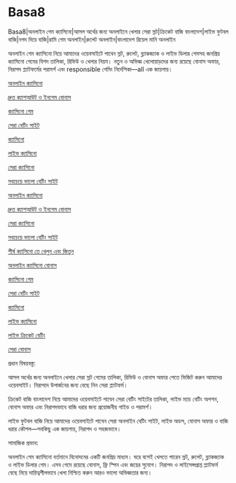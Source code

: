 # Basa8
Basa8|অনলাইন গেম ক্যাসিনো|আসল অর্থের জন্য অনলাইনে খেলার সেরা স্লট|ক্রিকেট বাজি বাংলাদেশ|লাইভ ফুটবল বাজি|নগদ দিয়ে বাজি|রামি গেম অনলাইন|রুলেট অনলাইন|বাংলাদেশ রিয়েল মানি অনলাইন

অনলাইন গেম ক্যাসিনো নিয়ে আমাদের ওয়েবসাইটে পাবেন স্লট, রুলেট, ব্ল্যাকজ্যাক ও লাইভ ডিলার গেমসহ জনপ্রিয় ক্যাসিনো গেমের বিশদ তালিকা, রিভিউ ও খেলার নিয়ম। নতুন ও অভিজ্ঞ খেলোয়াড়দের জন্য রয়েছে বোনাস অফার, নিরাপদ প্ল্যাটফর্মের পরামর্শ এবং responsible গেমিং নির্দেশিকা—all এক জায়গায়।

<a href="https://basa8sx.com/">অনলাইন ক্যাসিনো</a>

<a href="https://basa8sx.net/">দ্রুত ক্যাশআউট ও ইনগেম বোনাস</a>

<a href="https://basa8pc.com/">ক্যাসিনো গেম</a>

<a href="https://basa8pc.net/">সেরা বেটিং সাইট</a>

<a href="https://basa8live.com/">ক্যাসিনো</a>

<a href="https://basa8live.net/">লাইভ ক্যাসিনো</a>

<a href="https://basa8vip.com/">সেরা ক্যাসিনো</a>

<a href="https://basa8us.com/">সবচেয়ে ভালো বেটিং সাইট</a>

<a href="https://basa8sx.com/">অনলাইন ক্যাসিনো</a>

<a href="https://basa8sx.net/">দ্রুত ক্যাশআউট ও ইনগেম বোনাস</a>

<a href="https://basa8vip.com/">সেরা ক্যাসিনো</a>

<a href="https://basa8us.com/">সবচেয়ে ভালো বেটিং সাইট</a>

<a href="https://basa8us.net/">শীর্ষ ক্যাসিনো তে খেলুন এবং জিতুন</a>

<a href="https://basa8wap.com/">অনলাইন ক্যাসিনো বোনাস</a>

<a href="https://basa8pc.com/">ক্যাসিনো গেম</a>

<a href="https://basa8pc.net/">সেরা বেটিং সাইট</a>

<a href="https://basa8live.com/">ক্যাসিনো</a>

<a href="https://basa8live.net/">লাইভ ক্যাসিনো</a>

<a href="https://basa8uk.com/">লাইভ ক্রিকেট বেটিং</a>

<a href="https://basa8uk.net/">সেরা বোনাস</a>

প্রধান বিষয়বস্তু:

আসল অর্থের জন্য অনলাইনে খেলার সেরা স্লট গেমের তালিকা, রিভিউ ও বোনাস অফার পেতে ভিজিট করুন আমাদের ওয়েবসাইট। নিরাপদে উপার্জনের জন্য বেছে নিন সেরা প্ল্যাটফর্ম।

ক্রিকেট বাজি বাংলাদেশ নিয়ে আমাদের ওয়েবসাইটে পাবেন সেরা বেটিং সাইটের তালিকা, লাইভ ম্যাচ বেটিং অপশন, বোনাস অফার এবং নিরাপদভাবে বাজি ধরার জন্য প্রয়োজনীয় গাইড ও পরামর্শ।

লাইভ ফুটবল বাজি নিয়ে আমাদের ওয়েবসাইটে পাবেন সেরা অনলাইন বেটিং সাইট, লাইভ অডস, বোনাস অফার ও বাজি ধরার কৌশল—সবকিছু এক জায়গায়, নিরাপদ ও সহজভাবে।

সামাজিক প্রভাব:

অনলাইন গেম ক্যাসিনো বর্তমানে বিনোদনের একটি জনপ্রিয় মাধ্যম। ঘরে বসেই খেলতে পারেন স্লট, রুলেট, ব্ল্যাকজ্যাক ও লাইভ ডিলার গেম। এসব গেমে রয়েছে বোনাস, ফ্রি স্পিন এবং জয়ের সুযোগ। নিরাপদ ও লাইসেন্সপ্রাপ্ত প্ল্যাটফর্ম বেছে নিয়ে দায়িত্বশীলভাবে খেলা নিশ্চিত করুন আরও ভালো অভিজ্ঞতার জন্য।
